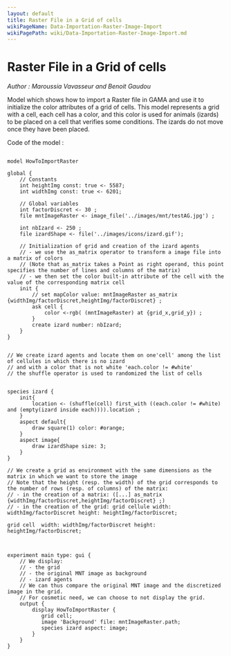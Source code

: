 ```yaml
---
layout: default
title: Raster File in a Grid of cells
wikiPageName: Data-Importation-Raster-Image-Import
wikiPagePath: wiki/Data-Importation-Raster-Image-Import.md
---
```


[//]: # (keyword|operator_inside)
[//]: # (keyword|concept_load_file)
[//]: # (keyword|concept_gis)
[//]: # (keyword|concept_raster)
# Raster File in a Grid of cells


_Author : Maroussia Vavasseur and Benoit Gaudou_

Model which shows how to import a Raster file in GAMA and use it to initialize the color attributes of a grid of cells. This model represents a grid with a cell, each cell has a color, and this color is used for animals (izards) to be placed on a cell that verifies some conditions. The izards do not move once they have been placed. 


Code of the model : 

```

model HowToImportRaster

global {	
	// Constants 
	int heightImg const: true <- 5587;
	int widthImg const: true <- 6201;	 
	  
	// Global variables
	int factorDiscret <- 30 ;
	file mntImageRaster <- image_file('../images/mnt/testAG.jpg') ;
	
	int nbIzard <- 250 ; 
	file izardShape <- file('../images/icons/izard.gif');
			
	// Initialization of grid and creation of the izard agents
	// - we use the as_matrix operator to transform a image file into a matrix of colors 
	// (Note that as_matrix takes a Point as right operand, this point specifies the number of lines and columns of the matrix)
	// - we then set the color built-in attribute of the cell with the value of the corresponding matrix cell     
	init {
		// set mapColor value: mntImageRaster as_matrix {widthImg/factorDiscret,heightImg/factorDiscret} ;
		ask cell {		
			color <-rgb( (mntImageRaster) at {grid_x,grid_y}) ;
		}
		create izard number: nbIzard; 
    }
}
 

// We create izard agents and locate them on one'cell' among the list of cellules in which there is no izard 
// and with a color that is not white 'each.color != #white'
// the shuffle operator is used to randomized the list of cells


species izard {	
	init{
		location <- (shuffle(cell) first_with ((each.color != #white) and (empty(izard inside each)))).location ;
	}		
	aspect default{
		draw square(1) color: #orange;
	}
	aspect image{
		draw izardShape size: 3;
	}
}

// We create a grid as environment with the same dimensions as the matrix in which we want to store the image
// Note that the height (resp. the width) of the grid corresponds to the number of rows (resp. of columns) of the matrix:
// - in the creation of a matrix: ([...] as_matrix {widthImg/factorDiscret,heightImg/factorDiscret} ;)
// - in the creation of the grid: grid cellule width: widthImg/factorDiscret height: heightImg/factorDiscret;

grid cell  width: widthImg/factorDiscret height: heightImg/factorDiscret;



experiment main type: gui {	
	// We display:
	// - the grid
	// - the original MNT image as background
	// - izard agents
	// We can thus compare the original MNT image and the discretized image in the grid.
	// For cosmetic need, we can choose to not display the grid. 
	output {
		display HowToImportRaster {
	       grid cell;
	       image 'Background' file: mntImageRaster.path;
	       species izard aspect: image; 
	    }   
	}	
}
```
